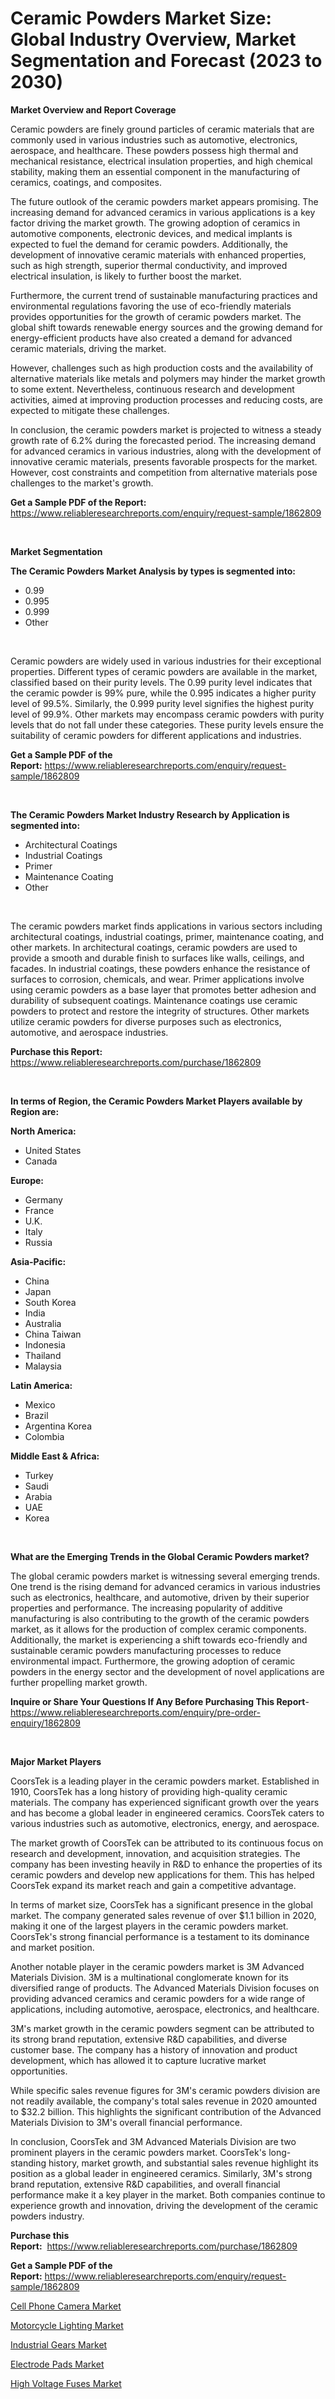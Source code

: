 <p><h1>Ceramic Powders Market Size: Global Industry Overview, Market Segmentation and Forecast (2023 to 2030)</h1></p><p><strong>Market Overview and Report Coverage</strong></p>
<p><p>Ceramic powders are finely ground particles of ceramic materials that are commonly used in various industries such as automotive, electronics, aerospace, and healthcare. These powders possess high thermal and mechanical resistance, electrical insulation properties, and high chemical stability, making them an essential component in the manufacturing of ceramics, coatings, and composites.</p><p>The future outlook of the ceramic powders market appears promising. The increasing demand for advanced ceramics in various applications is a key factor driving the market growth. The growing adoption of ceramics in automotive components, electronic devices, and medical implants is expected to fuel the demand for ceramic powders. Additionally, the development of innovative ceramic materials with enhanced properties, such as high strength, superior thermal conductivity, and improved electrical insulation, is likely to further boost the market.</p><p>Furthermore, the current trend of sustainable manufacturing practices and environmental regulations favoring the use of eco-friendly materials provides opportunities for the growth of ceramic powders market. The global shift towards renewable energy sources and the growing demand for energy-efficient products have also created a demand for advanced ceramic materials, driving the market.</p><p>However, challenges such as high production costs and the availability of alternative materials like metals and polymers may hinder the market growth to some extent. Nevertheless, continuous research and development activities, aimed at improving production processes and reducing costs, are expected to mitigate these challenges.</p><p>In conclusion, the ceramic powders market is projected to witness a steady growth rate of 6.2% during the forecasted period. The increasing demand for advanced ceramics in various industries, along with the development of innovative ceramic materials, presents favorable prospects for the market. However, cost constraints and competition from alternative materials pose challenges to the market's growth.</p></p>
<p><strong>Get a Sample PDF of the Report:</strong> <a href="https://www.reliableresearchreports.com/enquiry/request-sample/1862809">https://www.reliableresearchreports.com/enquiry/request-sample/1862809</a></p>
<p>&nbsp;</p>
<p><strong>Market Segmentation</strong></p>
<p><strong>The Ceramic Powders Market Analysis by types is segmented into:</strong></p>
<p><ul><li>0.99</li><li>0.995</li><li>0.999</li><li>Other</li></ul></p>
<p>&nbsp;</p>
<p><p>Ceramic powders are widely used in various industries for their exceptional properties. Different types of ceramic powders are available in the market, classified based on their purity levels. The 0.99 purity level indicates that the ceramic powder is 99% pure, while the 0.995 indicates a higher purity level of 99.5%. Similarly, the 0.999 purity level signifies the highest purity level of 99.9%. Other markets may encompass ceramic powders with purity levels that do not fall under these categories. These purity levels ensure the suitability of ceramic powders for different applications and industries.</p></p>
<p><strong>Get a Sample PDF of the Report:</strong>&nbsp;<a href="https://www.reliableresearchreports.com/enquiry/request-sample/1862809">https://www.reliableresearchreports.com/enquiry/request-sample/1862809</a></p>
<p>&nbsp;</p>
<p><strong>The Ceramic Powders Market Industry Research by Application is segmented into:</strong></p>
<p><ul><li>Architectural Coatings</li><li>Industrial Coatings</li><li>Primer</li><li>Maintenance Coating</li><li>Other</li></ul></p>
<p>&nbsp;</p>
<p><p>The ceramic powders market finds applications in various sectors including architectural coatings, industrial coatings, primer, maintenance coating, and other markets. In architectural coatings, ceramic powders are used to provide a smooth and durable finish to surfaces like walls, ceilings, and facades. In industrial coatings, these powders enhance the resistance of surfaces to corrosion, chemicals, and wear. Primer applications involve using ceramic powders as a base layer that promotes better adhesion and durability of subsequent coatings. Maintenance coatings use ceramic powders to protect and restore the integrity of structures. Other markets utilize ceramic powders for diverse purposes such as electronics, automotive, and aerospace industries.</p></p>
<p><strong>Purchase this Report:</strong>&nbsp; <a href="https://www.reliableresearchreports.com/purchase/1862809">https://www.reliableresearchreports.com/purchase/1862809</a></p>
<p>&nbsp;</p>
<p><strong>In terms of Region, the Ceramic Powders Market Players available by Region are:</strong></p>
<p>
    <p> <strong> North America: </strong>
        <ul>
            <li>United States</li>
            <li>Canada</li>
        </ul>
        </p> 
    <p> <strong> Europe: </strong>
        <ul>
            <li>Germany</li>
            <li>France</li>
            <li>U.K.</li>
            <li>Italy</li>
            <li>Russia</li>
        </ul>
        </p> 
    <p> <strong> Asia-Pacific: </strong>
        <ul>
            <li>China</li>
            <li>Japan</li>
            <li>South Korea</li>
            <li>India</li>
            <li>Australia</li>
            <li>China Taiwan</li>
            <li>Indonesia</li>
            <li>Thailand</li>
            <li>Malaysia</li>
        </ul>
        </p> 
    <p> <strong> Latin America: </strong>
        <ul>
            <li>Mexico</li>
            <li>Brazil</li>
            <li>Argentina Korea</li>
            <li>Colombia</li>
        </ul>
        </p> 
    <p> <strong> Middle East & Africa: </strong>
        <ul>
            <li>Turkey</li>
            <li>Saudi</li>
            <li>Arabia</li>
            <li>UAE</li>
            <li>Korea</li>
        </ul>
    </p>
    </p>
<p>&nbsp;</p>
<p><strong>What are the Emerging Trends in the Global Ceramic Powders market?</strong></p>
<p><p>The global ceramic powders market is witnessing several emerging trends. One trend is the rising demand for advanced ceramics in various industries such as electronics, healthcare, and automotive, driven by their superior properties and performance. The increasing popularity of additive manufacturing is also contributing to the growth of the ceramic powders market, as it allows for the production of complex ceramic components. Additionally, the market is experiencing a shift towards eco-friendly and sustainable ceramic powders manufacturing processes to reduce environmental impact. Furthermore, the growing adoption of ceramic powders in the energy sector and the development of novel applications are further propelling market growth.</p></p>
<p><strong>Inquire or Share Your Questions If Any Before Purchasing This Report</strong>- <a href="https://www.reliableresearchreports.com/enquiry/pre-order-enquiry/1862809">https://www.reliableresearchreports.com/enquiry/pre-order-enquiry/1862809</a></p>
<p>&nbsp;</p>
<p><strong>Major Market Players</strong></p>
<p><p>CoorsTek is a leading player in the ceramic powders market. Established in 1910, CoorsTek has a long history of providing high-quality ceramic materials. The company has experienced significant growth over the years and has become a global leader in engineered ceramics. CoorsTek caters to various industries such as automotive, electronics, energy, and aerospace.</p><p>The market growth of CoorsTek can be attributed to its continuous focus on research and development, innovation, and acquisition strategies. The company has been investing heavily in R&D to enhance the properties of its ceramic powders and develop new applications for them. This has helped CoorsTek expand its market reach and gain a competitive advantage.</p><p>In terms of market size, CoorsTek has a significant presence in the global market. The company generated sales revenue of over $1.1 billion in 2020, making it one of the largest players in the ceramic powders market. CoorsTek's strong financial performance is a testament to its dominance and market position.</p><p>Another notable player in the ceramic powders market is 3M Advanced Materials Division. 3M is a multinational conglomerate known for its diversified range of products. The Advanced Materials Division focuses on providing advanced ceramics and ceramic powders for a wide range of applications, including automotive, aerospace, electronics, and healthcare.</p><p>3M's market growth in the ceramic powders segment can be attributed to its strong brand reputation, extensive R&D capabilities, and diverse customer base. The company has a history of innovation and product development, which has allowed it to capture lucrative market opportunities.</p><p>While specific sales revenue figures for 3M's ceramic powders division are not readily available, the company's total sales revenue in 2020 amounted to $32.2 billion. This highlights the significant contribution of the Advanced Materials Division to 3M's overall financial performance.</p><p>In conclusion, CoorsTek and 3M Advanced Materials Division are two prominent players in the ceramic powders market. CoorsTek's long-standing history, market growth, and substantial sales revenue highlight its position as a global leader in engineered ceramics. Similarly, 3M's strong brand reputation, extensive R&D capabilities, and overall financial performance make it a key player in the market. Both companies continue to experience growth and innovation, driving the development of the ceramic powders industry.</p></p>
<p><strong>Purchase this Report:</strong>&nbsp;&nbsp;<a href="https://www.reliableresearchreports.com/purchase/1862809">https://www.reliableresearchreports.com/purchase/1862809</a></p>
<p></p>
<p><strong>Get a Sample PDF of the Report:</strong>&nbsp;<a href="https://www.reliableresearchreports.com/enquiry/request-sample/1862809">https://www.reliableresearchreports.com/enquiry/request-sample/1862809</a></p>
<p><p><a href="https://medium.com/@deirdreclark76/cell-phone-camera-market-size-market-outlook-and-market-forecast-2023-to-2030-590ff4c9d4be">Cell Phone Camera Market</a></p><p><a href="https://medium.com/@mariad13206/motorcycle-lighting-market-report-reveals-the-latest-trends-and-growth-opportunities-of-this-market-5214ad18951d">Motorcycle Lighting Market</a></p><p><a href="https://medium.com/@andem140256/industrial-gears-market-competitive-analysis-market-trends-and-forecast-to-2030-2a02c627807a">Industrial Gears Market</a></p><p><a href="https://medium.com/@rosm15203/electrode-pads-market-comprehensive-assessment-by-type-application-and-geography-f073d880f8ed">Electrode Pads Market</a></p><p><a href="https://medium.com/@gabriellemcgrath66/analyzing-high-voltage-fuses-market-global-industry-perspective-and-forecast-2023-to-2030-9b4dc758e4a4">High Voltage Fuses Market</a></p></p>